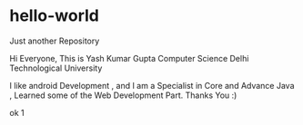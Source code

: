 # hello-world
Just another Repository

Hi Everyone,
This is Yash Kumar Gupta 
Computer Science
Delhi Technological University

I like android Development , and I am a Specialist in Core and Advance Java , Learned some of the Web Development Part.
Thanks You :)


ok 1
